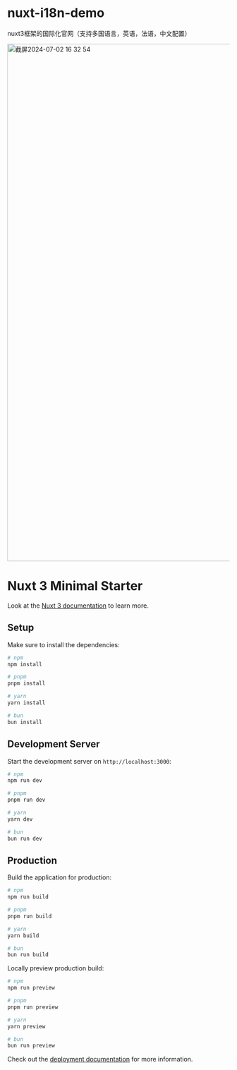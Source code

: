 # nuxt-i18n-demo
nuxt3框架的国际化官网（支持多国语言，英语，法语，中文配置）


<img width="1173" alt="截屏2024-07-02 16 32 54" src="https://github.com/xiongqianhua/nuxt-i18n-demo/assets/49177979/967040b3-f839-42ec-beb8-3cfdf9890b09">

# Nuxt 3 Minimal Starter

Look at the [Nuxt 3 documentation](https://nuxt.com/docs/getting-started/introduction) to learn more.

## Setup

Make sure to install the dependencies:

```bash
# npm
npm install

# pnpm
pnpm install

# yarn
yarn install

# bun
bun install
```

## Development Server

Start the development server on `http://localhost:3000`:

```bash
# npm
npm run dev

# pnpm
pnpm run dev

# yarn
yarn dev

# bun
bun run dev
```

## Production

Build the application for production:

```bash
# npm
npm run build

# pnpm
pnpm run build

# yarn
yarn build

# bun
bun run build
```

Locally preview production build:

```bash
# npm
npm run preview

# pnpm
pnpm run preview

# yarn
yarn preview

# bun
bun run preview
```

Check out the [deployment documentation](https://nuxt.com/docs/getting-started/deployment) for more information.